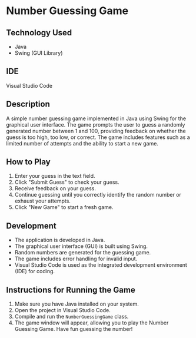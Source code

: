 # Number Guessing Game

## Technology Used
- Java
- Swing (GUI Library)

## IDE
Visual Studio Code

## Description
A simple number guessing game implemented in Java using Swing for the graphical user interface. The game prompts the user to guess a randomly generated number between 1 and 100, providing feedback on whether the guess is too high, too low, or correct. The game includes features such as a limited number of attempts and the ability to start a new game.

## How to Play
1. Enter your guess in the text field.
2. Click "Submit Guess" to check your guess.
3. Receive feedback on your guess.
4. Continue guessing until you correctly identify the random number or exhaust your attempts.
5. Click "New Game" to start a fresh game.

## Development
- The application is developed in Java.
- The graphical user interface (GUI) is built using Swing.
- Random numbers are generated for the guessing game.
- The game includes error handling for invalid input.
- Visual Studio Code is used as the integrated development environment (IDE) for coding.

## Instructions for Running the Game
1. Make sure you have Java installed on your system.
2. Open the project in Visual Studio Code.
3. Compile and run the `NumberGuessingGame` class.
4. The game window will appear, allowing you to play the Number Guessing Game. Have fun guessing the number!
